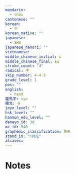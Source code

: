 ```yaml
---
mandarin:
  - shǒu
cantonese: ""
korean:
  - 수
korean_native: ""
japanese:
  - SHU
japanese_nanori: ""
vietnamese:
middle_chinese_initial: ɕ
middle_chinese_final: ɨu
stroke_count: "4"
radical: 手
skip_number: 4-4-3
grade_level: 1
pos: ""
english:
  - hand
羅馬字: syu
韓文: 슈
joyo_level: ""
hsk_level: ""
hanmun_edu_level: ""
danayo_id: 38
mc_id: 540
graphemic_classification: 象形
stand_in: "TRUE"
aliases:
---
```


# Notes
